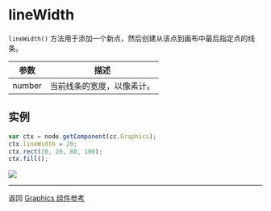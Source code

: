 # lineWidth

`lineWidth()` 方法用于添加一个新点，然后创建从该点到画布中最后指定点的线条。

| 参数 |   描述
| -------------- | ----------- |
| number | 当前线条的宽度，以像素计。

## 实例

```javascript
var ctx = node.getComponent(cc.Graphics);
ctx.lineWidth = 20;
ctx.rect(20, 20, 80, 100);
ctx.fill();
```

<a href="graphics/lineWidth.png"><img src="graphics/lineWidth.png"></a>

<hr>

返回 [Graphics 组件参考](../../components/graphics.md)
